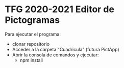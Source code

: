 # TFG 2020-2021 Editor de Pictogramas

Para ejecutar el programa:
* clonar repositorio
* Acceder a la carpeta "Cuadricula" (futura PictApp)
* Abrir la consola de comandos y ejecutar:
  *  npm install
